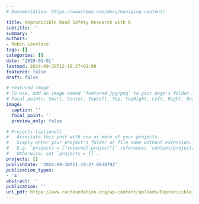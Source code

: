 ```yaml
---
# Documentation: https://wowchemy.com/docs/managing-content/

title: Reproducible Road Safety Research with R
subtitle: ''
summary: ''
authors:
- Robin Lovelace
tags: []
categories: []
date: '2020-01-01'
lastmod: 2024-09-30T12:19:27+01:00
featured: false
draft: false

# Featured image
# To use, add an image named `featured.jpg/png` to your page's folder.
# Focal points: Smart, Center, TopLeft, Top, TopRight, Left, Right, BottomLeft, Bottom, BottomRight.
image:
  caption: ''
  focal_point: ''
  preview_only: false

# Projects (optional).
#   Associate this post with one or more of your projects.
#   Simply enter your project's folder or file name without extension.
#   E.g. `projects = ["internal-project"]` references `content/project/deep-learning/index.md`.
#   Otherwise, set `projects = []`.
projects: []
publishDate: '2024-09-30T11:19:27.693879Z'
publication_types:
- '4'
abstract: ''
publication: ''
url_pdf: https://www.racfoundation.org/wp-content/uploads/Reproducible_road_safety_research_with_R_Lovelace_December_2020.pdf
---
```

